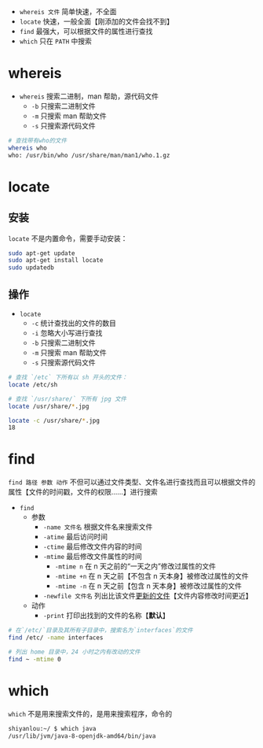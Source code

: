 - `whereis 文件` 简单快速，不全面
- `locate` 快速，一般全面【刚添加的文件会找不到】
- `find` 最强大，可以根据文件的属性进行查找
- `which` 只在 `PATH` 中搜索

# whereis
- `whereis` 搜索二进制，man 帮助，源代码文件
	- `-b` 只搜索二进制文件
	- `-m` 只搜索 man 帮助文件
	- `-s` 只搜索源代码文件

```bash
# 查找带有who的文件
whereis who
who: /usr/bin/who /usr/share/man/man1/who.1.gz
```

# locate
## 安装
`locate` 不是内置命令，需要手动安装：

```bash
sudo apt-get update
sudo apt-get install locate
sudo updatedb
```

## 操作
- `locate`
	- `-c` 统计查找出的文件的数目
	- `-i` 忽略大小写进行查找
	- `-b` 只搜索二进制文件
	- `-m` 只搜索 man 帮助文件
	- `-s` 只搜索源代码文件

```bash
# 查找 `/etc` 下所有以 sh 开头的文件：
locate /etc/sh

# 查找 `/usr/share/` 下所有 jpg 文件
locate /usr/share/*.jpg

locate -c /usr/share/*.jpg
18
```

# find
`find 路径 参数 动作` 不但可以通过文件类型、文件名进行查找而且可以根据文件的属性【文件的时间戳，文件的权限……】进行搜索

- `find`
	- 参数
		- `-name 文件名` 根据文件名来搜索文件
		- `-atime` 最后访问时间
		- `-ctime` 最后修改文件内容的时间
		- `-mtime` 最后修改文件属性的时间
			- `-mtime n` 在 n 天之前的“一天之内”修改过属性的文件
			- `-mtime +n` 在 n 天之前【不包含 n 天本身】被修改过属性的文件
			- `-mtime -n` 在 n 天之前【包含 n 天本身】被修改过属性的文件
		- `-newfile 文件名` 列出比该文件<u>更新的文件</u>【文件内容修改时间更近】
	- 动作
		- `-print` 打印出找到的文件的名称【**默认**】

```bash
# 在`/etc/`目录及其所有子目录中，搜索名为`interfaces`的文件
find /etc/ -name interfaces

# 列出 home 目录中，24 小时之内有改动的文件
find ~ -mtime 0
```






# which
`which` 不是用来搜索文件的，是用来搜索程序，命令的

```bash
shiyanlou:~/ $ which java                        
/usr/lib/jvm/java-8-openjdk-amd64/bin/java
```
























